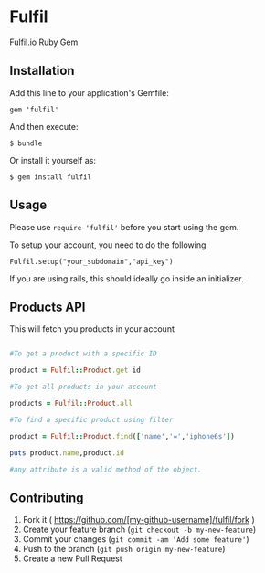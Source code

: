 # Fulfil

Fulfil.io Ruby Gem

## Installation

Add this line to your application's Gemfile:

    gem 'fulfil'

And then execute:

    $ bundle

Or install it yourself as:

    $ gem install fulfil

## Usage

Please use `require 'fulfil'` before you start using the gem.

To setup your account, you need to do the following

`Fulfil.setup("your_subdomain","api_key")`

If you are using rails, this should ideally go inside an initializer.

## Products API

This will fetch you products in your account

```rb

#To get a product with a specific ID

product = Fulfil::Product.get id

#To get all products in your account

products = Fulfil::Product.all

#To find a specific product using filter

product = Fulfil::Product.find(['name','=','iphone6s'])

puts product.name,product.id

#any attribute is a valid method of the object.

```

## Contributing

1. Fork it ( https://github.com/[my-github-username]/fulfil/fork )
2. Create your feature branch (`git checkout -b my-new-feature`)
3. Commit your changes (`git commit -am 'Add some feature'`)
4. Push to the branch (`git push origin my-new-feature`)
5. Create a new Pull Request
